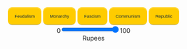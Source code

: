 ---
---
<html>
<head>
</head>
<style type="text/css">
input[type=button] {
    color:#08233e;
    font:2.4em Futura, ‘Century Gothic’, AppleGothic, sans-serif;
    font-size:70%;
    padding:14px;
    background:url(overlay.png) repeat-x center #ffcc00;
    background-color:rgba(255,204,0,1);
    border:1px solid #ffcc00;
    -moz-border-radius:10px;
    -webkit-border-radius:10px;
    border-radius:10px;
    border-bottom:1px solid #9f9f9f;
    -moz-box-shadow:inset 0 1px 0 rgba(255,255,255,0.5);
    -webkit-box-shadow:inset 0 1px 0 rgba(255,255,255,0.5);
    box-shadow:inset 0 1px 0 rgba(255,255,255,0.5);
    cursor:pointer;
}
input[type=button]:hover {
    background-color:rgba(255,204,0,0.8);
}
</style>

<body>



<center><form name="calculator" oninput="x.value=parseInt(a.value)*(parseInt(govt.value)/10000)">
<input type="button" value="Feudalism" onClick="feudalism()">
<input type="button" value="Monarchy" onClick="document.calculator.govt.value='4125'">
<input type="button" value="Fascism" onClick="document.calculator.govt.value='9000'">
<input type="button" value="Communism" onClick="document.calculator.govt.value='9375'">
<input type="button" value="Republic" onClick="document.calculator.govt.value='11250'">


<br/>
0<input type="range" id="a" max="100" step="1" value="100">100
<input type="hidden" name="govt" id="govt" value="10000">
<br/>
<output name="x" id="x" for="a govt" value="0"></output> Rupees
</form></center>

<script>
function feudalism() {
    document.calculator.govt.value='1500'
    document.calculator.num.value='1500'
    document.calculator.x.value=eval(document.calculator.x.value
}
</script>
 
</body>
</html>
